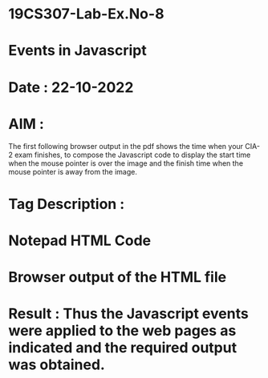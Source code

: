 # 19CS307-Lab-Ex.No-8
# Events in Javascript
# Date : 22-10-2022
# AIM :
The first following browser output in the pdf shows the time when your CIA-2 exam  finishes, to compose the Javascript code to display the start time when the mouse pointer is over the image and the finish time when the mouse pointer is away from the image.  













 # Tag Description :







# Notepad HTML Code







# Browser output of the HTML file




 # Result : Thus the Javascript events were applied to the web pages as indicated and the required output was obtained.
